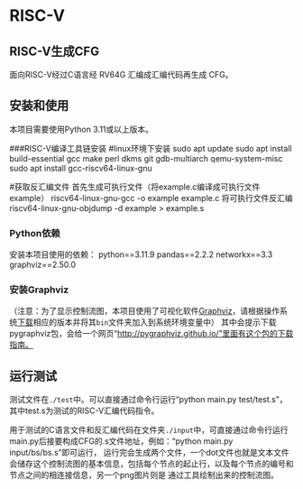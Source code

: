 # RISC-V
## RISC-V生成CFG
面向RISC-V经过C语言经 RV64G 汇编成汇编代码再生成 CFG。

## 安装和使用
本项目需要使用Python 3.11或以上版本。

###RISC-V编译工具链安装
#linux环境下安装
sudo apt update
sudo apt install build-essential gcc make perl dkms git  gdb-multiarch qemu-system-misc
sudo apt install gcc-riscv64-linux-gnu

#获取反汇编文件
首先生成可执行文件（将example.c编译成可执行文件example）
riscv64-linux-gnu-gcc -o example example.c
将可执行文件反汇编
riscv64-linux-gnu-objdump -d example > example.s


### Python依赖
安装本项目使用的依赖：
python==3.11.9
pandas==2.2.2
networkx==3.3
graphviz==2.50.0

### 安装Graphviz
（注意：为了显示控制流图，本项目使用了可视化软件<u>[Graphviz](https://graphviz.org/)</u>，请根据操作系统<u>[下载](https://graphviz.org/download/)</u>相应的版本并将其`bin`文件夹加入到系统环境变量中）
其中会提示下载pygraphviz包，会给一个网页“http://pygraphviz.github.io/”里面有这个包的下载指南。


## 运行测试
测试文件在`./test`中。可以直接通过命令行运行“python main.py test/test.s”，其中test.s为测试的RISC-V汇编代码指令。

用于测试的C语言文件和反汇编代码在文件夹`./input`中，可直接通过命令行运行main.py后接要构成CFG的.s文件地址，例如：“python main.py input/bs/bs.s”即可运行，
运行完会生成两个文件，一个dot文件也就是文本文件会储存这个控制流图的基本信息，包括每个节点的起止行，以及每个节点的编号和节点之间的相连接信息，另一个png图片则是
通过工具绘制出来的控制流图。
